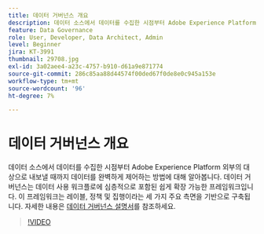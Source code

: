 ```yaml
---
title: 데이터 거버넌스 개요
description: 데이터 소스에서 데이터를 수집한 시점부터 Adobe Experience Platform 외부의 대상으로 내보낼 때까지 데이터를 완벽하게 제어하는 방법에 대해 알아봅니다.
feature: Data Governance
role: User, Developer, Data Architect, Admin
level: Beginner
jira: KT-3991
thumbnail: 29708.jpg
exl-id: 3a02aee4-a23c-4757-b910-d61a9e871774
source-git-commit: 286c85aa88d44574f00ded67f0de8e0c945a153e
workflow-type: tm+mt
source-wordcount: '96'
ht-degree: 7%

---
```


# 데이터 거버넌스 개요

데이터 소스에서 데이터를 수집한 시점부터 Adobe Experience Platform 외부의 대상으로 내보낼 때까지 데이터를 완벽하게 제어하는 방법에 대해 알아봅니다. 데이터 거버넌스는 데이터 사용 워크플로에 심층적으로 포함된 쉽게 확장 가능한 프레임워크입니다. 이 프레임워크는 레이블, 정책 및 집행이라는 세 가지 주요 측면을 기반으로 구축됩니다. 자세한 내용은 [데이터 거버넌스 설명서](https://experienceleague.adobe.com/docs/experience-platform/data-governance/home.html?lang=ko)를 참조하세요.

>[!VIDEO](https://video.tv.adobe.com/v/29708?learn=on&enablevpops)
